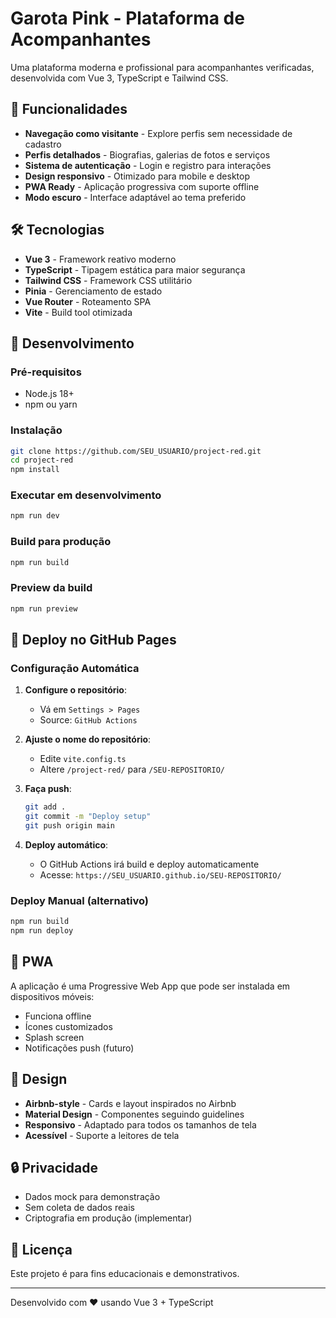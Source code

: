 # Garota Pink - Plataforma de Acompanhantes

Uma plataforma moderna e profissional para acompanhantes verificadas, desenvolvida com Vue 3, TypeScript e Tailwind CSS.

## 🚀 Funcionalidades

- **Navegação como visitante** - Explore perfis sem necessidade de cadastro
- **Perfis detalhados** - Biografias, galerias de fotos e serviços
- **Sistema de autenticação** - Login e registro para interações
- **Design responsivo** - Otimizado para mobile e desktop
- **PWA Ready** - Aplicação progressiva com suporte offline
- **Modo escuro** - Interface adaptável ao tema preferido

## 🛠️ Tecnologias

- **Vue 3** - Framework reativo moderno
- **TypeScript** - Tipagem estática para maior segurança
- **Tailwind CSS** - Framework CSS utilitário
- **Pinia** - Gerenciamento de estado
- **Vue Router** - Roteamento SPA
- **Vite** - Build tool otimizada

## 🔧 Desenvolvimento

### Pré-requisitos
- Node.js 18+
- npm ou yarn

### Instalação
```bash
git clone https://github.com/SEU_USUARIO/project-red.git
cd project-red
npm install
```

### Executar em desenvolvimento
```bash
npm run dev
```

### Build para produção
```bash
npm run build
```

### Preview da build
```bash
npm run preview
```

## 🚀 Deploy no GitHub Pages

### Configuração Automática

1. **Configure o repositório**:
   - Vá em `Settings > Pages`
   - Source: `GitHub Actions`

2. **Ajuste o nome do repositório**:
   - Edite `vite.config.ts`
   - Altere `/project-red/` para `/SEU-REPOSITORIO/`

3. **Faça push**:
   ```bash
   git add .
   git commit -m "Deploy setup"
   git push origin main
   ```

4. **Deploy automático**:
   - O GitHub Actions irá build e deploy automaticamente
   - Acesse: `https://SEU_USUARIO.github.io/SEU-REPOSITORIO/`

### Deploy Manual (alternativo)

```bash
npm run build
npm run deploy
```

## 📱 PWA

A aplicação é uma Progressive Web App que pode ser instalada em dispositivos móveis:

- Funciona offline
- Ícones customizados
- Splash screen
- Notificações push (futuro)

## 🎨 Design

- **Airbnb-style** - Cards e layout inspirados no Airbnb
- **Material Design** - Componentes seguindo guidelines
- **Responsivo** - Adaptado para todos os tamanhos de tela
- **Acessível** - Suporte a leitores de tela

## 🔒 Privacidade

- Dados mock para demonstração
- Sem coleta de dados reais
- Criptografia em produção (implementar)

## 📄 Licença

Este projeto é para fins educacionais e demonstrativos.

---

Desenvolvido com ❤️ usando Vue 3 + TypeScript
